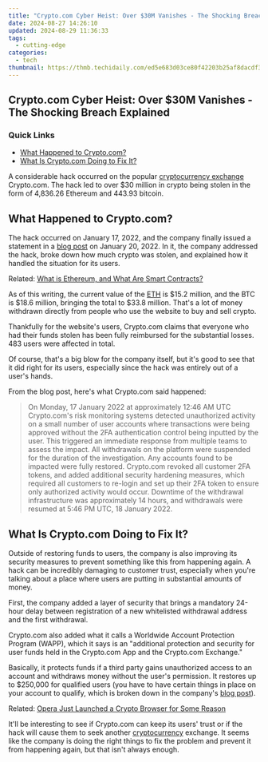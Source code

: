```yaml
---
title: "Crypto.com Cyber Heist: Over $30M Vanishes - The Shocking Breach Explained"
date: 2024-08-27 14:26:10
updated: 2024-08-29 11:36:33
tags:
  - cutting-edge
categories:
  - tech
thumbnail: https://thmb.techidaily.com/ed5e683d03ce80f42203b25af8dacdf35686ccffebc444bf15a8e9ff929bc0bb.jpg
---
```


## Crypto.com Cyber Heist: Over $30M Vanishes - The Shocking Breach Explained

### Quick Links

* [What Happened to Crypto.com?](https://youtube-video-recordings.techidaily.com/uncover-the-best-youtubes-top-10-vr-videos/)
* [What Is Crypto.com Doing to Fix It?](https://remote-screen-capture.techidaily.com/new-2024-approved-efficiently-archiving-mov-movies-on-windows-10-pcs/)

 A considerable hack occurred on the popular [cryptocurrency exchange](https://sim-unlock.techidaily.com/in-2024-top-11-free-apps-to-check-imei-on-itel-p40plus-phones-by-drfone-android/) Crypto.com. The hack led to over $30 million in crypto being stolen in the form of 4,836.26 Ethereum and 443.93 bitcoin.

##  What Happened to Crypto.com?

 The hack occurred on January 17, 2022, and the company finally issued a statement in a [blog post](https://blog.crypto.com/crypto-com-security-report-next-steps/) on January 20, 2022\. In it, the company addressed the hack, broke down how much crypto was stolen, and explained how it handled the situation for its users.

Related: [What is Ethereum, and What Are Smart Contracts?](https://extra-information.techidaily.com/in-2024-automated-opener-your-srt-files-windows-and-mac/) 

 As of this writing, the current value of the [ETH](https://extra-information.techidaily.com/in-2024-automated-opener-your-srt-files-windows-and-mac/) is $15.2 million, and the BTC is $18.6 million, bringing the total to $33.8 million. That's a lot of money withdrawn directly from people who use the website to buy and sell crypto.

 Thankfully for the website's users, Crypto.com claims that everyone who had their funds stolen has been fully reimbursed for the substantial losses. 483 users were affected in total.

 Of course, that's a big blow for the company itself, but it's good to see that it did right for its users, especially since the hack was entirely out of a user's hands.

 From the blog post, here's what Crypto.com said happened:

> On Monday, 17 January 2022 at approximately 12:46 AM UTC Crypto.com's risk monitoring systems detected unauthorized activity on a small number of user accounts where transactions were being approved without the 2FA authentication control being inputted by the user. This triggered an immediate response from multiple teams to assess the impact. All withdrawals on the platform were suspended for the duration of the investigation. Any accounts found to be impacted were fully restored. Crypto.com revoked all customer 2FA tokens, and added additional security hardening measures, which required all customers to re-login and set up their 2FA token to ensure only authorized activity would occur. Downtime of the withdrawal infrastructure was approximately 14 hours, and withdrawals were resumed at 5:46 PM UTC, 18 January 2022.

##  What Is Crypto.com Doing to Fix It?

 Outside of restoring funds to users, the company is also improving its security measures to prevent something like this from happening again. A hack can be incredibly damaging to customer trust, especially when you're talking about a place where users are putting in substantial amounts of money.

 First, the company added a layer of security that brings a mandatory 24-hour delay between registration of a new whitelisted withdrawal address and the first withdrawal.

 Crypto.com also added what it calls a Worldwide Account Protection Program (WAPP), which it says is an "additional protection and security for user funds held in the Crypto.com App and the Crypto.com Exchange."

 Basically, it protects funds if a third party gains unauthorized access to an account and withdraws money without the user's permission. It restores up to $250,000 for qualified users (you have to have certain things in place on your account to qualify, which is broken down in the company's [blog post](https://blog.crypto.com/crypto-com-security-report-next-steps/)).

Related: [Opera Just Launched a Crypto Browser for Some Reason](https://howto.techidaily.com/7-fixes-for-unfortunately-phone-has-stopped-on-oppo-find-x6-pro-drfone-by-drfone-fix-android-problems-fix-android-problems/) 

 It'll be interesting to see if Crypto.com can keep its users' trust or if the hack will cause them to seek another [cryptocurrency](https://howto.techidaily.com/7-fixes-for-unfortunately-phone-has-stopped-on-oppo-find-x6-pro-drfone-by-drfone-fix-android-problems-fix-android-problems/) exchange. It seems like the company is doing the right things to fix the problem and prevent it from happening again, but that isn't always enough.

<ins class="adsbygoogle"
     style="display:block"
     data-ad-format="autorelaxed"
     data-ad-client="ca-pub-7571918770474297"
     data-ad-slot="1223367746"></ins>



<ins class="adsbygoogle"
     style="display:block"
     data-ad-client="ca-pub-7571918770474297"
     data-ad-slot="8358498916"
     data-ad-format="auto"
     data-full-width-responsive="true"></ins>
